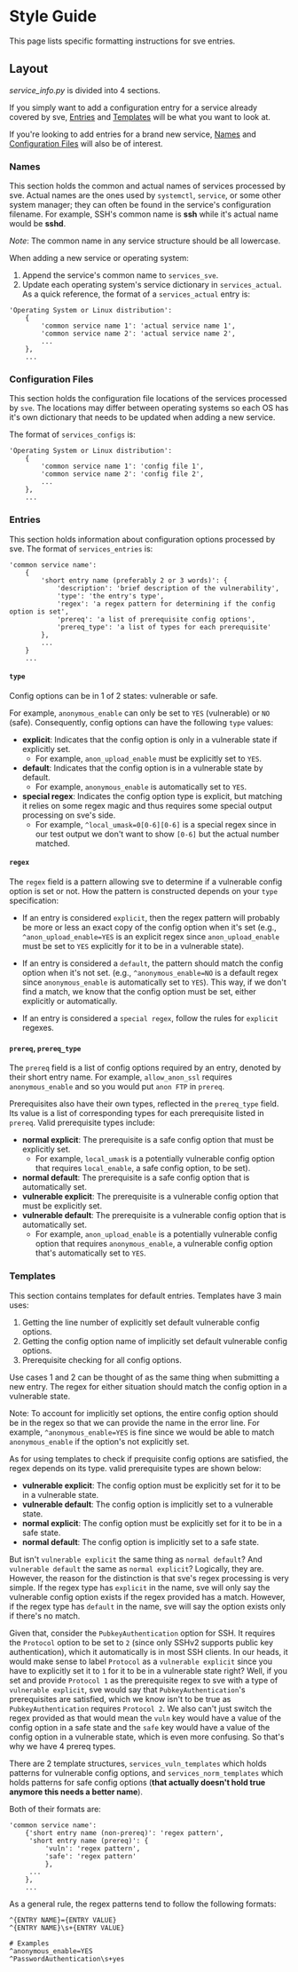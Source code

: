# Style Guide
This page lists specific formatting instructions for sve entries.


## Layout
*service_info.py* is divided into 4 sections.

If you simply want to add a configuration entry for a service already covered by sve, [Entries](#entries) and [Templates](#templates) will be what you want to look at.

If you're looking to add entries for a brand new service, [Names](#names) and [Configuration Files](#configs) will also be of interest.

<a name="names"></a>
### Names
This section holds the common and actual names of services processed by sve. Actual names are the ones used by `systemctl`, `service`, or some other system manager; they can often be found in the service's configuration filename. For example, SSH's common name is **ssh** while it's actual name would be **sshd**.

*Note*: The common name in any service structure should be all lowercase.

When adding a new service or operating system:

1. Append the service's common name to `services_sve`.
2. Update each operating system's service dictionary in `services_actual`. As a quick reference, the format of a `services_actual` entry is:

```
'Operating System or Linux distribution':
    {
        'common service name 1': 'actual service name 1',
        'common service name 2': 'actual service name 2',
        ...
    },
    ...
```


<a name="configs"></a>
### Configuration Files
This section holds the configuration file locations of the services processed by `sve`. The locations may differ between operating systems so each OS has it's own dictionary that needs to be updated when adding a new service.

The format of `services_configs` is:
```
'Operating System or Linux distribution':
    {
        'common service name 1': 'config file 1',
        'common service name 2': 'config file 2',
        ...
    },
    ...
```

<a name="entries"></a>
### Entries
This section holds information about configuration options processed by sve. The format of `services_entries` is:

```
'common service name':
    {
        'short entry name (preferably 2 or 3 words)': {
            'description': 'brief description of the vulnerability',
            'type': 'the entry's type',
            'regex': 'a regex pattern for determining if the config option is set',
            'prereq': 'a list of prerequisite config options',
            'prereq_type': 'a list of types for each prerequisite'
        },
        ...
    }
    ...
```

#### `type`
Config options can be in 1 of 2 states: vulnerable or safe.

For example, `anonymous_enable` can only be set to `YES` (vulnerable) or `NO` (safe). Consequently, config options can have the following `type` values:

* **explicit**: Indicates that the config option is only in a vulnerable state if explicitly set.
  * For example, `anon_upload_enable` must be explicitly set to `YES`.
* **default**: Indicates that the config option is in a vulnerable state by default.
  * For example, `anonymous_enable` is automatically set to `YES`.
* **special regex**: Indicates the config option type is explicit, but matching it relies on some regex magic and thus requires some special output processing on sve's side.
  * For example, `^local_umask=0[0-6][0-6]` is a special regex since in our test output we don't want to show `[0-6]` but the actual number matched.


#### `regex`
The `regex` field is a pattern allowing sve to determine if a vulnerable config option is set or not. How the pattern is constructed depends on your `type` specification:

* If an entry is considered `explicit`, then the regex pattern  will probably be more or less an exact copy of the config option when it's set (e.g., `^anon_upload_enable=YES` is an explicit regex since `anon_upload_enable` must be set to `YES` explicitly for it to be in a vulnerable state).

* If an entry is considered a `default`, the pattern should match the config option when it's not set. (e.g., `^anonymous_enable=NO` is a default regex since `anonymous_enable` is automatically set to `YES`). This way, if we don't find a match, we know that the config option must be set, either explicitly or automatically.

* If an entry is considered a `special regex`, follow the rules for `explicit` regexes.


#### `prereq`, `prereq_type`
The `prereq` field is a list of config options required by an entry, denoted by their short entry name. For example, `allow_anon_ssl` requires `anonymous_enable` and so you would put `anon FTP` in `prereq`.

Prerequisites also have their own types, reflected in the `prereq_type` field. Its value is a list of corresponding types for each prerequisite listed in `prereq`. Valid prerequisite types include:
* **normal explicit**: The prerequisite is a safe config option that must be explicitly set.
  * For example, `local_umask` is a potentially vulnerable config option that requires `local_enable`, a safe config option, to be set).
* **normal default**: The prerequisite is a safe config option that is automatically set.
* **vulnerable explicit**: The prerequisite is a vulnerable config option that must be explicitly set.
* **vulnerable default**: The prerequisite is a vulnerable config option that is automatically set.
  * For example, `anon_upload_enable` is a potentially vulnerable config option that requires `anonymous_enable`, a vulnerable config option that's automatically set to `YES`.

<a name="templates"></a>
### Templates
This section contains templates for default entries. Templates have 3 main uses:
1. Getting the line number of explicitly set default vulnerable config options.
2. Getting the config option name of implicitly set default vulnerable config options.
3. Prerequisite checking for all config options.

Use cases 1 and 2 can be thought of as the same thing when submitting a new entry. The regex for either situation should match the config option in a vulnerable state.

Note: To account for implicitly set options, the entire config option should be in the regex so that we can provide the name in the error line. For example, `^anonymous_enable=YES` is fine since we would be able to match `anonymous_enable` if the option's not explicitly set.

As for using templates to check if prequisite config options are satisfied, the regex depends on its type. valid prerequisite types are shown below:

* **vulnerable explicit**: The config option must be explicitly set for it to be in a vulnerable state.
* **vulnerable default**:  The config option is implicitly set to a vulnerable state.
* **normal explicit**:     The config option must be explicitly set for it to be in a safe state.
* **normal default**:      The config option is implicitly set to a safe state.

But isn't `vulnerable explicit` the same thing as `normal default`? And `vulnerable default` the same as `normal explicit`? Logically, they are. However, the reason for the distinction is that sve's regex processing is very simple. If the regex type has `explicit` in the name, sve will only say the vulnerable config option exists if the regex provided has a match. However, if the regex type has `default` in the name, sve will say the option exists only if there's no match.

Given that, consider the `PubkeyAuthentication` option for SSH. It requires the `Protocol` option to be set to `2` (since only SSHv2 supports public key authentication), which it automatically is in most SSH clients. In our heads, it would make sense to label `Protocol` as a `vulnerable explicit` since you have to explicitly set it to `1` for it to be in a vulnerable state right? Well, if you set and provide `Protocol 1` as the prerequisite regex to sve with a type of `vulnerable explicit`, sve would say that `PubkeyAuthentication`'s prerequisites are satisfied, which we know isn't to be true as `PubkeyAuthentication` requires `Protocol 2`. We also can't just switch the regex provided as that would mean the `vuln` key would have a value of the config option in a safe state and the `safe` key would have a value of the config option in a vulnerable state, which is even more confusing. So that's why we have 4 prereq types.

There are 2 template structures, `services_vuln_templates` which holds patterns for vulnerable config options, and `services_norm_templates` which holds patterns for safe config options (**that actually doesn't hold true anymore this needs a better name**).

Both of their formats are:
```
'common service name':
    {'short entry name (non-prereq)': 'regex pattern',
     'short entry name (prereq)': {
         'vuln': 'regex pattern',
         'safe': 'regex pattern'
         },
     ...
    },
    ...
```

As a general rule, the regex patterns tend to follow the following formats:
```
^{ENTRY NAME}={ENTRY VALUE}
^{ENTRY NAME}\s+{ENTRY VALUE}

# Examples
^anonymous_enable=YES
^PasswordAuthentication\s+yes
```

